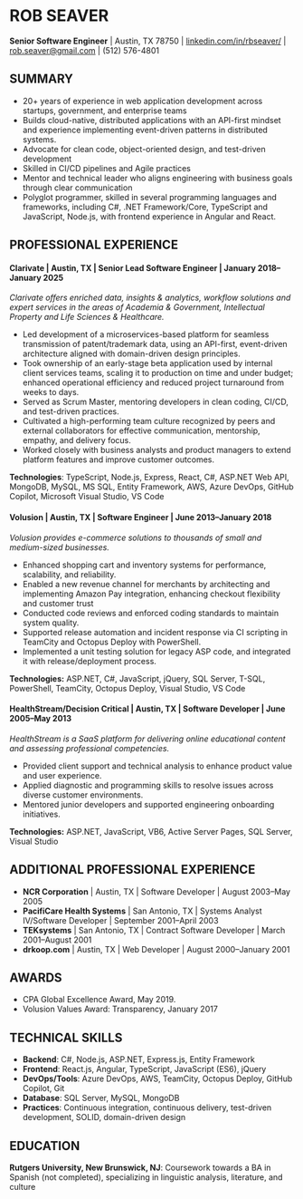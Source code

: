 # ROB SEAVER	

**Senior Software Engineer** | Austin, TX 78750 | [linkedin.com/in/rbseaver/](http://linkedin.com/in/rbseaver/) | [rob.seaver@gmail.com](mailto:rob.seaver@gmail.com) | (512) 576-4801

## **SUMMARY**

* 20+ years of experience in web application development across startups, government, and enterprise teams
* Builds cloud-native, distributed applications with an API-first mindset and experience implementing event-driven patterns in distributed systems.
* Advocate for clean code, object-oriented design, and test-driven development
* Skilled in CI/CD pipelines and Agile practices
* Mentor and technical leader who aligns engineering with business goals through clear communication
* Polyglot programmer, skilled in several programming languages and frameworks, including C#, .NET Framework/Core, TypeScript and JavaScript, Node.js, with frontend experience in Angular and React.

## **PROFESSIONAL EXPERIENCE**

#### Clarivate |  Austin, TX  | Senior Lead Software Engineer  | January 2018–January 2025

*Clarivate offers enriched data, insights & analytics, workflow solutions and expert services in the areas of Academia & Government, Intellectual Property and Life Sciences & Healthcare.*

* Led development of a microservices-based platform for seamless transmission of patent/trademark data, using an API-first, event-driven architecture aligned with domain-driven design principles.  
* Took ownership of an early-stage beta application used by internal client services teams, scaling it to production on time and under budget; enhanced operational efficiency and reduced project turnaround from weeks to days.  
* Served as Scrum Master, mentoring developers in clean coding, CI/CD, and test-driven practices.  
* Cultivated a high-performing team culture recognized by peers and external collaborators for effective communication, mentorship, empathy, and delivery focus.  
* Worked closely with business analysts and product managers to extend platform features and improve customer outcomes.

**Technologies**: TypeScript, Node.js, Express, React, C#, ASP\.NET Web API, MongoDB, MySQL, MS SQL, Entity Framework, AWS, Azure DevOps, GitHub Copilot, Microsoft Visual Studio, VS Code

#### Volusion | Austin, TX | Software Engineer | June 2013–January 2018

*Volusion provides e-commerce solutions to thousands of small and medium-sized businesses.*

* Enhanced shopping cart and inventory systems for performance, scalability, and reliability.  
* Enabled a new revenue channel for merchants by architecting and implementing Amazon Pay integration, enhancing checkout flexibility and customer trust  
* Conducted code reviews and enforced coding standards to maintain system quality.  
* Supported release automation and incident response via CI scripting in TeamCity and Octopus Deploy with PowerShell.  
* Implemented a unit testing solution for legacy ASP code, and integrated it with release/deployment process.

**Technologies:** ASP\.NET, C#, JavaScript, jQuery, SQL Server, T-SQL, PowerShell, TeamCity, Octopus Deploy, Visual Studio, VS Code

#### HealthStream/Decision Critical | Austin, TX | Software Developer | June 2005–May 2013

*HealthStream is a SaaS platform for delivering online educational content and assessing professional competencies.*

* Provided client support and technical analysis to enhance product value and user experience.  
* Applied diagnostic and programming skills to resolve issues across diverse customer environments.  
* Mentored junior developers and supported engineering onboarding initiatives.

**Technologies:** ASP\.NET, JavaScript, VB6, Active Server Pages, SQL Server, Visual Studio

## **ADDITIONAL PROFESSIONAL EXPERIENCE**

- **NCR Corporation** | Austin, TX | Software Developer | August 2003–May 2005
- **PacifiCare Health Systems** | San Antonio, TX | Systems Analyst IV/Software Developer | September 2001–April 2003
- **TEKsystems** | San Antonio, TX | Contract Software Developer | March 2001–August 2001
- **drkoop\.com** | Austin, TX | Web Developer | August 2000–January 2001

## **AWARDS**

* CPA Global Excellence Award, May 2019\.  
* Volusion Values Award: Transparency, January 2017

## **TECHNICAL SKILLS**

- **Backend**: C#, Node\.js, ASP\.NET, Express\.js, Entity Framework  
- **Frontend**: React\.js, Angular, TypeScript, JavaScript (ES6), jQuery
- **DevOps/Tools**: Azure DevOps, AWS, TeamCity, Octopus Deploy, GitHub Copilot, Git
- **Database**: SQL Server, MySQL, MongoDB
- **Practices**: Continuous integration, continuous delivery, test-driven development, SOLID, domain-driven design

## **EDUCATION**

**Rutgers University, New Brunswick, NJ**: Coursework towards a BA in Spanish (not completed), specializing in linguistic analysis, literature, and culture